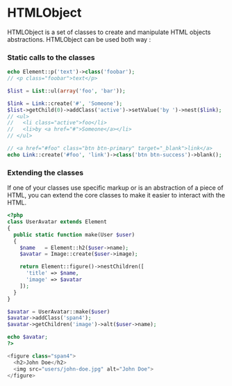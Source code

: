 HTMLObject
===========

HTMLObject is a set of classes to create and manipulate HTML objects abstractions. HTMLObject can be used both way :

### Static calls to the classes

```php
echo Element::p('text')->class('foobar');
// <p class="foobar">text</p>
```

```php
$list = List::ul(array('foo', 'bar'));

$link = Link::create('#', 'Someone');
$list->getChild(0)->addClass('active')->setValue('by ')->nest($link);
// <ul>
//   <li class="active">foo</li>
//   <li>by <a href="#">Someone</a></li>
// </ul>
```

```php
// <a href="#foo" class="btn btn-primary" target="_blank">link</a>
echo Link::create('#foo', 'link')->class('btn btn-success')->blank();
```

### Extending the classes

If one of your classes use specific markup or is an abstraction of a piece of HTML, you can extend the core classes to make it easier to interact with the HTML.

```php
<?php
class UserAvatar extends Element
{
  public static function make(User $user)
  {
    $name   = Element::h2($user->name);
    $avatar = Image::create($user->image);

    return Element::figure()->nestChildren([
      'title' => $name,
      'image' => $avatar
    ]);
  }
}

$avatar = UserAvatar::make($user)
$avatar->addClass('span4');
$avatar->getChildren('image')->alt($user->name);

echo $avatar;
?>

<figure class="span4">
  <h2>John Doe</h2>
  <img src="users/john-doe.jpg" alt="John Doe">
</figure>
```
